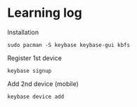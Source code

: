 # Learning log

Installation

```
sudo pacman -S keybase keybase-gui kbfs
```

Register 1st device

```
keybase signup
```

Add 2nd device (mobile)

```
keybase device add
```
